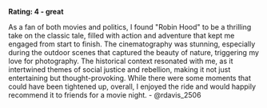 **Rating: 4 - great**

As a fan of both movies and politics, I found "Robin Hood" to be a thrilling take on the classic tale, filled with action and adventure that kept me engaged from start to finish. The cinematography was stunning, especially during the outdoor scenes that captured the beauty of nature, triggering my love for photography. The historical context resonated with me, as it intertwined themes of social justice and rebellion, making it not just entertaining but thought-provoking. While there were some moments that could have been tightened up, overall, I enjoyed the ride and would happily recommend it to friends for a movie night. - @rdavis_2506